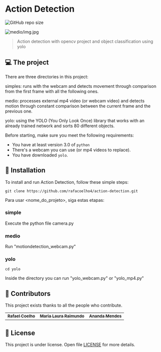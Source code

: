 # Action Detection

![GitHub repo size](https://img.shields.io/github/repo-size/rafacoelho4/action-detection?style=for-the-badge)

<img src="image.png" alt="medio/img.jpg">

> Action detection with opencv project and object classification using yolo

## 💻 The project

There are three directories in this project:

simples: runs with the webcam and detects movement through comparison
from the first frame with all the following ones.

medio: processes external mp4 video (or webcam video) and detects motion
through constant comparison between the current frame and the previous one.

yolo: using the YOLO (You Only Look Once) library that works with an already trained network and
sorts 80 different objects.

Before starting, make sure you meet the following requirements:

- You have at least version 3.0 of `python`
- There's a webcam you can use (or mp4 videos to replace).
- You have downloaded `yolo`.

## 🚀 Installation

To install and run Action Detection, follow these simple steps:

```
git clone https://github.com/rafacoelho4/action-detection.git
```

Para usar <nome_do_projeto>, siga estas etapas:

### simple

Execute the python file camera.py

### medio

Run "motiondetection_webcam.py"

### yolo

```
cd yolo
```

Inside the directory you can run "yolo_webcam.py" or "yolo_mp4.py"

## 🤝 Contributors

This project exists thanks to all the people who contribute.

<table>
  <tr>
    <td align="center">
      <a href="#">
        <sub>
          <b>Rafael Coelho</b>
        </sub>
      </a>
    </td>
    <td align="center">
      <a href="#">
        <sub>
          <b>Maria Laura Raimundo</b>
        </sub>
      </a>
    </td>
    <td align="center">
      <a href="#">
        <sub>
          <b>Ananda Mendes</b>
        </sub>
      </a>
    </td>
  </tr>
</table>

## 📝 License

This project is under license. Open file [LICENSE](LICENSE.md) for more details.
